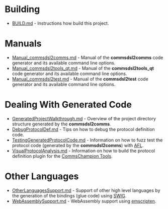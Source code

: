 # Building

- [BUILD.md](BUILD.md) - Instructions how build this project.

# Manuals

- [Manual_commsdsl2comms.md](Manual_commsdsl2comms.md) - Manual of the 
  **commsdsl2comms** code generator and its available command line options.
- [Manual_commsdsl2tools_qt.md](Manual_commsdsl2tools_qt.md) - Manual of the
  **commsdsl2tools_qt** code generator and its available command line options.
- [Manual_commsdsl2test.md](Manual_commsdsl2test.md) - Manual of the
  **commsdsl2test** code generator and its available command line options.


# Dealing With Generated Code

- [GeneratedProjectWalkthrough.md](GeneratedProjectWalkthrough.md) - Overview of the project
  directory structure generated by the **commsdsl2comms**.
- [DebugProtocolDef.md](DebugProtocolDef.md) - Tips on how to debug the protocol
  definition code.
- [TestingGeneratedProtocolCode.md](TestingGeneratedProtocolCode.md) - Information on how to fuzz test 
  the protocol code (generated by the **commsdsl2comms**) with [AFL](http://lcamtuf.coredump.cx/afl/).
- [VisualProtocolAnalysis.md](VisualProtocolAnalysis.md) - Information on how to build the protocol
  definition plugin for the [CommsChampion Tools](https://github.com/commschamp/cc_tools_qt).

# Other Languages

- [OtherLanguagesSupport.md](OtherLanguagesSupport.md) - Support of other high level languages by the
  generation of the bindings (glue code) using [SWIG](https://www.swig.org/).
- [WebAssemblySupport.md](WebAssemblySupport.md) - WebAssembly support using [emscripten](https://emscripten.org/).

